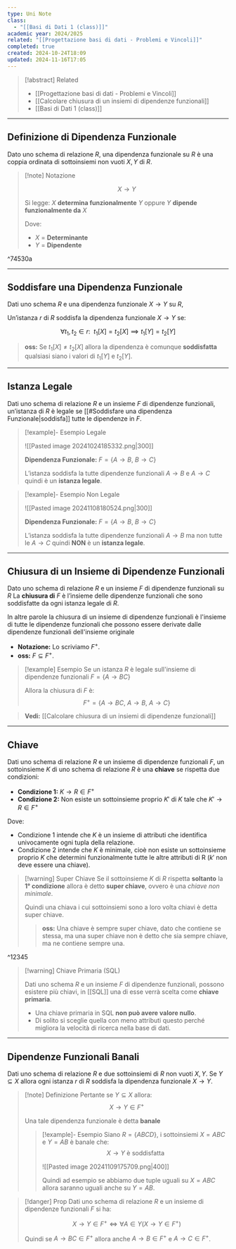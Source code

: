 ```yaml
---
type: Uni Note
class:
  - "[[Basi di Dati 1 (class)]]"
academic year: 2024/2025
related: "[[Progettazione basi di dati - Problemi e Vincoli]]"
completed: true
created: 2024-10-24T18:09
updated: 2024-11-16T17:05
---
```

>[!abstract] Related
>- [[Progettazione basi di dati - Problemi e Vincoli]]
>- [[Calcolare chiusura di un insiemi di dipendenze funzionali]]
>- [[Basi di Dati 1 (class)]]

---
## Definizione di Dipendenza Funzionale

Dato uno schema di relazione $R$, una dipendenza funzionale su $R$ è una coppia ordinata di sottoinsiemi non vuoti $X,Y$ di $R$.

>[!note] Notazione
>
>$$
>X \to  Y
>$$
>
>Si legge: $X$ **determina funzionalmente** $Y$ oppure $Y$ **dipende funzionalmente da** $X$
>
>Dove:
>- $X$ = **Determinante**
>- $Y$ = **Dipendente**

^74530a

---
## Soddisfare una Dipendenza Funzionale

Dati uno schema $R$ e una dipendenza funzionale $X \to Y$ su $R$, 

Un’istanza $r$ di $R$ soddisfa la dipendenza funzionale $X \to Y$ se:

$$
\forall  t_{1}, t_{2} \in r:\ \ t_{1}[X] = t_{2}[X] \implies t_{1}[Y] = t_{2}[Y] 
$$

>**oss:** Se $t_{1}​[X] \not= t_{2}[X]$ allora la dipendenza è comunque **soddisfatta** qualsiasi siano i valori di $t_{1}​[Y]$ e $t_{2}​[Y]$.

---
## Istanza Legale

Dati uno schema di relazione $R$ e un insieme $F$ di dipendenze funzionali, un’istanza di $R$ è legale se [[#Soddisfare una dipendenza Funzionale|soddisfa]] tutte le dipendenze in $F$.

>[!example]- Esempio Legale
>
>![[Pasted image 20241024185332.png|300]]
>
>**Dipendenza Funzionale:** $F = \{A \to B,\ B \to C \}$
>
>L’istanza soddisfa la tutte dipendenze funzionali $A \to B$ e $A \to C$ quindi è un **istanza legale**.

>[!example]- Esempio Non Legale
>
>![[Pasted image 20241108180524.png|300]]
>
>**Dipendenza Funzionale:** $F = \{A \to B,\ B \to C \}$
>
>L’istanza soddisfa la tutte dipendenze funzionali $A \to B$ ma non  tutte le $A \to C$ quindi **NON** è un **istanza legale**.

---
## Chiusura di un Insieme di Dipendenze Funzionali

Dato uno schema di relazione $R$ e un insieme $F$ di dipendenze funzionali su $R$ La **chiusura di** $F$ è l’insieme delle dipendenze funzionali che sono soddisfatte da ogni istanza legale di $R$.

In altre parole la chiusura di un insieme di dipendenze funzionali è l'insieme di tutte le dipendenze funzionali che possono essere derivate dalle dipendenze funzionali dell'insieme originale

- **Notazione:** Lo scriviamo $F^{+}$.
- **oss:** $F \subseteq F^{+}.$

>[!example] Esempio
>Se un istanza $R$ è legale sull'insieme di dipendenze funzionali $F = \{ A \to BC \}$
>
>Allora la chiusura di $F$ è: 
>$$
>F^{+} = \{ A \to BC,\ A \to B,\ A \to C \}
>$$

>**Vedi:** [[Calcolare chiusura di un insiemi di dipendenze funzionali]]

---
## Chiave

Dati uno schema di relazione $R$ e un insieme di dipendenze funzionali $F$, un sottoinsieme $K$ di uno schema di relazione $R$ è una **chiave** se rispetta due condizioni:
- **Condizione 1:** $K \to R \in F^{+}$ 
- **Condizione 2:** Non esiste un sottoinsieme proprio $K'$ di $K$ tale che $K' \to R \in F^{+}$

Dove:
- Condizione 1 intende che $K$ è un insieme di attributi che identifica univocamente ogni tupla della relazione.
- Condizione 2 intende che $K$ è minimale, cioè non esiste un sottoinsieme proprio $K$ che determini funzionalmente tutte le altre attributi di R ($k'$ non deve essere una chiave).

>[!warning] Super Chiave
>Se il sottoinsieme $K$ di $R$ rispetta **soltanto** la **1° condizione** allora è detto **super chiave**, ovvero è una *chiave non minimale*.
>
>Quindi una chiava i cui sottoinsiemi sono a loro volta chiavi è detta super chiave.
>
>>**oss:** Una chiave è sempre super chiave, dato che contiene se stessa, ma una super chiave non è detto che sia sempre chiave, ma ne contiene sempre una.

^12345

>[!warning] Chiave Primaria (SQL)
>
>Dati uno schema $R$ e un insieme $F$ di dipendenze funzionali, possono esistere più chiavi, in [[SQL]] una di esse verrà scelta come **chiave primaria**.
>- Una chiave primaria in SQL **non può avere valore nullo**.
>- Di solito si sceglie quella con meno attributi questo perché migliora la velocità di ricerca nella base di dati.

---
## Dipendenze Funzionali Banali

Dati uno schema di relazione $R$ e due sottoinsiemi di $R$ non vuoti $X,Y$.  Se $Y \subseteq X$ allora ogni istanza $r$ di $R$ soddisfa la dipendenza funzionale $X \to Y$.

>[!note] Definizione
>Pertante se $Y \subseteq X$ allora:
>$$
>X \to  Y \in F^{+}
>$$
>
>Una tale dipendenza funzionale è detta **banale**
>
>>[!example]- Esempio
>>Siano $R = \{ ABCD \}$, i sottoinsiemi $X = ABC$ e $Y= AB$ è banale che:
>>$$
>>X \to  Y \ \text{è soddisfatta} 
>>$$
>>
>>![[Pasted image 20241109175709.png|400]]
>>
>>Quindi ad esempio se abbiamo due tuple uguali su $X=ABC$ allora saranno uguali anche su $Y=AB$.

>[!danger] Prop
>Dati uno schema di relazione $R$ e un insieme di dipendenze funzionali $F$ si ha:
>
>$$
>X \to Y \in F^{+} \iff \forall A \in Y (X \to  Y\in F^{+}) 
>$$
>
>Quindi se $A \to BC \in F^{+}$ allora anche $A \to B \in F^{+}$ e $A \to C \in F^{+}$.
